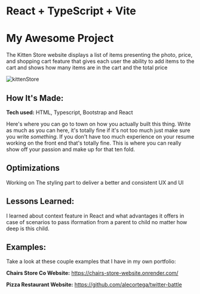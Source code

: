 # React + TypeScript + Vite
# My Awesome Project
The Kitten Store website displays a list of items presenting the photo, price, and shopping cart feature that gives each user the ability to add items to the cart and shows how many items are in the cart and the total price

![kittenStore](https://github.com/user-attachments/assets/2ec77dc4-8def-47df-ab5f-0f1408152428)

## How It's Made:

**Tech used:** HTML, Typescript, Bootstrap and React

Here's where you can go to town on how you actually built this thing. Write as much as you can here, it's totally fine if it's not too much just make sure you write *something*. If you don't have too much experience on your resume working on the front end that's totally fine. This is where you can really show off your passion and make up for that ten fold.

## Optimizations
Working on The styling part to deliver a better and consistent UX and UI


## Lessons Learned:
I learned about context feature in React and what advantages it offers in case of scenarios to pass iformation from a parent to child no matter how deep is this child.

## Examples:
Take a look at these couple examples that I have in my own portfolio:

**Chairs Store Co Website:** https://chairs-store-website.onrender.com/

**Pizza Restaurant Website:** https://github.com/alecortega/twitter-battle

